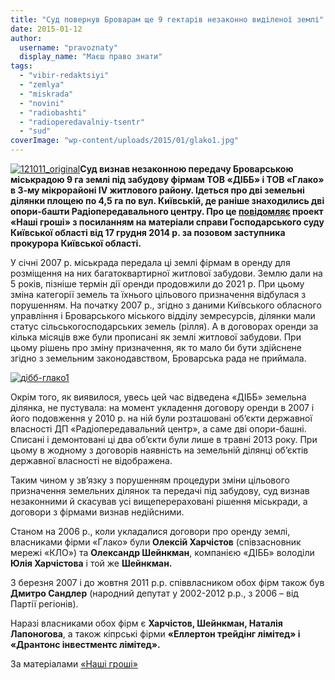 ```yaml
---
title: "Суд повернув Броварам ще 9 гектарів незаконно виділеної землі"
date: 2015-01-12
author: 
  username: "pravoznaty"
  display_name: "Маєш право знати"
tags: 
  - "vibir-redaktsiyi"
  - "zemlya"
  - "miskrada"
  - "novini"
  - "radiobashti"
  - "radioperedavalniy-tsentr"
  - "sud"
coverImage: "wp-content/uploads/2015/01/glako1.jpg"
---
```


[![121011_original](https://mpz.brovary.org/wp-content/uploads/2015/01/121011_original.jpg)](https://mpz.brovary.org/wp-content/uploads/2015/01/121011_original.jpg)**Суд визнав незаконною передачу Броварською міськрадою 9 га землі під забудову фірмам ТОВ «ДІББ» і ТОВ «Глако» в 3-му мікрорайоні IV житлового району. Ідеться про дві земельні ділянки площею по 4,5 га по вул. Київській, де раніше знаходились дві опори-башти Радіопередавального центру. Про це [повідомляє](https://nashigroshi.org/2015/01/11/sud-povernuv-brovaram-9-hektariv-yaki-miskrada-nezakonno-viddala-pid-zabudovu/) проект «Наші гроші» з посиланням на матеріали справи Господарського суду Київської області від 17 грудня 2014 р. за позовом заступника прокурора Київської області.**

У січні 2007 р. міськрада передала ці землі фірмам в оренду для розміщення на них багатоквартирної житлової забудови. Землю дали на 5 років, пізніше термін дії оренди продовжили до 2021 р. При цьому зміна категорії земель та їхнього цільового призначення відбулася з порушенням. На початку 2007 р., згідно з даними Київського обласного управління і Броварського міського відділу земресурсів, ділянки мали статус сільськогосподарських земель (рілля). А в договорах оренди за кілька місяців вже були прописані як землі житлової забудови. При цьому рішень про зміну призначення, як то мало би бути здійснене згідно з земельним законодавством, Броварська рада не приймала.

[![дібб-глако1](https://mpz.brovary.org/wp-content/uploads/2015/01/dibb-glako1.jpg)](https://mpz.brovary.org/wp-content/uploads/2015/01/dibb-glako1.jpg)

Окрім того, як виявилося, увесь цей час відведена «ДІББ» земельна ділянка, не пустувала: на момент укладення договору оренди в 2007 і його подовження у 2010 р. на ній були розташовані об’єкти державної власності ДП «Радіопередавальний центр», а саме дві опори-башні. Списані і демонтовані ці два об’єкти були лише в травні 2013 року. При цьому в жодному з договорів наявність на земельній ділянці об’єктів державної власності не відображена.

Таким чином у зв’язку з порушенням процедури зміни цільового призначення земельних ділянок та передачі під забудову, суд визнав незаконними й скасував усі вищеперераховані рішення міськради, а договори з фірмами визнав недійсними.

Станом на 2006 р., коли укладалися договори про оренду землі, власниками фірми «Глако» були **Олексій Харчістов** (співзасновник мережі «КЛО») та **Олександр Шейнкман**, компанією «ДІББ» володіли **Юлія Харчістова** і той же **Шейнкман.**

З березня 2007 і до жовтня 2011 р.р. співвласником обох фірм також був **Дмитро Сандлер** (народний депутат у 2002-2012 р.р., з 2006 – від Партії регіонів).

Наразі власниками обох фірм є **Харчістов, Шейнкман, Наталія Лапоногова**, а також кіпрські фірми **«Еллертон трейдінг лімітед» і «Дрантонс інвестментс лімітед».**

За матеріалами [«Наші гроші»](https://nashigroshi.org/)
